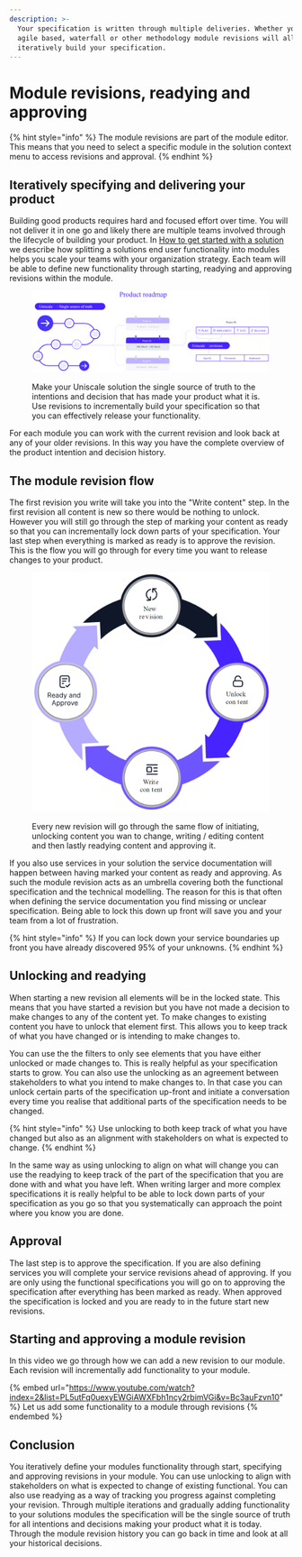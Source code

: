```yaml
---
description: >-
  Your specification is written through multiple deliveries. Whether you use an
  agile based, waterfall or other methodology module revisions will allow you to
  iteratively build your specification.
---
```


# Module revisions, readying and approving

{% hint style="info" %}
The module revisions are part of the module editor. This means that you need to select a specific module in the solution context menu to access revisions and approval.
{% endhint %}



## Iteratively specifying and delivering your product

Building good products requires hard and focused effort over time. You will not deliver it in one go and likely there are multiple teams involved through the lifecycle of building your product. In [How to get started with a solution](https://help.uniscale.com/product-guides/how-to-get-started-with-a-solution) we describe how splitting a solutions end user functionality into modules helps you scale your teams with your organization strategy. Each team will be able to define new functionality through starting, readying and approving revisions within the module.

<figure><img src="../.gitbook/assets/image.png" alt=""><figcaption><p>Make your Uniscale solution the single source of truth to the intentions and decision that has made your product what it is. Use revisions to incrementally build your specification so that you can effectively release your functionality.</p></figcaption></figure>

For each module you can work with the current revision and look back at any of your older revisions. In this way you have the complete overview of the product intention and decision history.



## The module revision flow

The first revision you write will take you into the "Write content" step. In the first revision all content is new so there would be nothing to unlock. However you will still go through the step of marking your content as ready so that you can incrementally lock down parts of your specification. Your last step when everything is marked as ready is to approve the revision. This is the flow you will go through for every time you want to release changes to your product.

<figure><img src="../.gitbook/assets/image (1).png" alt="" width="563"><figcaption><p>Every new revision will go through the same flow of initiating, unlocking content you wan to change, writing / editing content and then lastly readying content and approving it.</p></figcaption></figure>

If you also use services in your solution the service documentation will happen between having marked your content as ready and approving. As such the module revision acts as an umbrella covering both the functional specification and the technical modelling. The reason for this is that often when defining the service documentation you find missing or unclear specification. Being able to lock this down up front will save you and your team from  a lot of frustration.

{% hint style="info" %}
If you can lock down your service boundaries up front you have already discovered 95% of your unknowns.
{% endhint %}



## Unlocking and readying

When starting a new revision all elements will be in the locked state. This means that you have started a revision but you have not made a decision to make changes to any of the content yet. To make changes to existing content you have to unlock that element first. This allows you to keep track of what you have changed or is intending to make changes to.&#x20;

You can use the the filters to only see elements that you have either unlocked or made changes to. This is really helpful as your specification starts to grow. You can also use the unlocking as an agreement between stakeholders to what you intend to make changes to. In that case you can unlock certain parts of the specification up-front and initiate a conversation every time you realise that additional parts of the specification needs to be changed.&#x20;

{% hint style="info" %}
Use unlocking to both keep track of what you have changed but also as an alignment with stakeholders on what is expected to change.
{% endhint %}

In the same way as using unlocking to align on what will change you can use the readying to keep track of the part of the specification that you are done with and what you have left. When writing larger and more complex specifications it is really helpful to be able to lock down parts of your specification as you go so that you systematically can approach the point where you know you are done.



## Approval

The last step is to approve the specification. If you are also defining services you will complete your service revisions ahead of approving. If you are only using the functional specifications you will go on to approving the specification after everything has been marked as ready. When approved the specification is locked and you are ready to in the future start new revisions.

## Starting and approving a module revision

In this video we go through how we can add a new revision to our module. Each revision will incrementally add functionality to your module.

{% embed url="https://www.youtube.com/watch?index=2&list=PL5utFq0uexyEWGiAWXFbh1ncy2rbimVGi&v=Bc3auFzvn10" %}
Let us add some functionality to a module through revisions
{% endembed %}

## Conclusion

You iteratively define your modules functionality through start, specifying and approving revisions in your module. You can use unlocking to align with stakeholders on what is expected to change of existing functional. You can also use readying as a way of tracking you progress against completing your revision. Through multiple iterations and gradually adding functionality to your solutions modules the specification will be the single source of truth for all intentions and decisions making your product what it is today. Through the module revision history you can go back in time and look at all your historical decisions.
